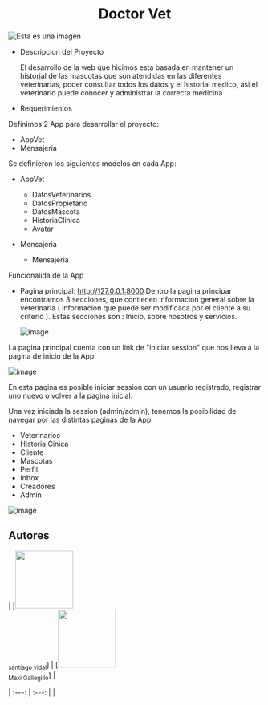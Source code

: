 <h1 align="center"> Doctor Vet </h1>

![Esta es una imagen](https://user-images.githubusercontent.com/63665948/194942261-74a0897a-fd8d-4d80-9769-537eb5f5e519.png)


* Descripcion del Proyecto
  
  El desarrollo de la web que hicimos esta basada en mantener un historial de las mascotas que son atendidas en las diferentes veterinarias, poder consultar todos los  datos y el historial medico, asi el veterinario puede conocer y administrar la correcta medicina

 * Requerimientos
 
  Definimos 2 App para desarrollar el proyecto:
  - AppVet
  - Mensajeria
  
  Se definieron los siguientes modelos en cada App:
  - AppVet
    - DatosVeterinarios
    - DatosPropietario
    - DatosMascota
    - HistoriaClinica
    - Avatar
  
  - Mensajeria
    - Mensajeria
  
  Funcionalida de la App
  
  - Pagina principal: http://127.0.0.1:8000
    Dentro la pagina principar encontramos 3 secciones, que contienen informacion general sobre la veterinaria ( informacion que puede ser modificaca por el cliente a su criterio ). Estas secciones son : Inicio, sobre nosotros y servicios.
    
    ![image](https://user-images.githubusercontent.com/63665948/194943652-4416d2d0-fbd3-4f05-b24a-1efbefef546b.png)
    
   La pagina principal cuenta con un link de "iniciar session" que nos lleva a la pagina de inicio de la App.
   
   ![image](https://user-images.githubusercontent.com/63665948/194944009-88ced33c-662f-40c0-9c26-b164ae5839c1.png)

   
En esta pagina es posible iniciar session con un usuario registrado, registrar uno nuevo o volver a la pagina inicial.

Una vez iniciada la session (admin/admin), tenemos la posibilidad de navegar por las distintas paginas de la App:

 - Veterinarios
 - Historia Cinica
 - Cliente
 - Mascotas
 - Perfil
 - Inbox
 - Creadores
 - Admin
 

![image](https://user-images.githubusercontent.com/63665948/194945346-7944d917-e7d5-492d-9a54-cfe49de52140.png)





    
  
    
  
## Autores

| [<img src="https://avatars.githubusercontent.com/u/37356058?v=4" width=115><br><sub>santiago vidal</sub>] | [<img src="https://avatars.githubusercontent.com/u/71970858?v=4" width=115><br><sub>Maxi Gallegillo</sub>] |

| :---: | :---: | |

